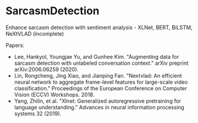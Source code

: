 # SarcasmDetection
Enhance  sarcasm detection with sentiment analysis - XLNet, BERT, BiLSTM, NeXtVLAD (incomplete)

Papers: 
- Lee, Hankyol, Youngjae Yu, and Gunhee Kim. "Augmenting data for sarcasm detection with unlabeled conversation context." arXiv preprint arXiv:2006.06259 (2020).
- Lin, Rongcheng, Jing Xiao, and Jianping Fan. "Nextvlad: An efficient neural network to aggregate frame-level features for large-scale video classification." Proceedings of the European Conference on Computer Vision (ECCV) Workshops. 2018.
- Yang, Zhilin, et al. "Xlnet: Generalized autoregressive pretraining for language understanding." Advances in neural information processing systems 32 (2019).
